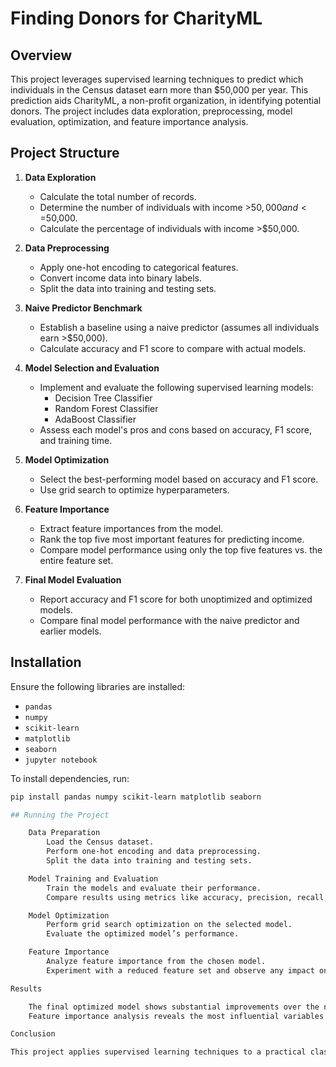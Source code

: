 # Finding Donors for CharityML

## Overview
This project leverages supervised learning techniques to predict which individuals in the Census dataset earn more than $50,000 per year. This prediction aids CharityML, a non-profit organization, in identifying potential donors. The project includes data exploration, preprocessing, model evaluation, optimization, and feature importance analysis.

## Project Structure

1. **Data Exploration**
   - Calculate the total number of records.
   - Determine the number of individuals with income >$50,000 and <=$50,000.
   - Calculate the percentage of individuals with income >$50,000.

2. **Data Preprocessing**
   - Apply one-hot encoding to categorical features.
   - Convert income data into binary labels.
   - Split the data into training and testing sets.

3. **Naive Predictor Benchmark**
   - Establish a baseline using a naive predictor (assumes all individuals earn >$50,000).
   - Calculate accuracy and F1 score to compare with actual models.

4. **Model Selection and Evaluation**
   - Implement and evaluate the following supervised learning models:
     - Decision Tree Classifier
     - Random Forest Classifier
     - AdaBoost Classifier
   - Assess each model's pros and cons based on accuracy, F1 score, and training time.

5. **Model Optimization**
   - Select the best-performing model based on accuracy and F1 score.
   - Use grid search to optimize hyperparameters.

6. **Feature Importance**
   - Extract feature importances from the model.
   - Rank the top five most important features for predicting income.
   - Compare model performance using only the top five features vs. the entire feature set.

7. **Final Model Evaluation**
   - Report accuracy and F1 score for both unoptimized and optimized models.
   - Compare final model performance with the naive predictor and earlier models.

## Installation

Ensure the following libraries are installed:

- `pandas`
- `numpy`
- `scikit-learn`
- `matplotlib`
- `seaborn`
- `jupyter notebook`

To install dependencies, run:
```bash
pip install pandas numpy scikit-learn matplotlib seaborn

## Running the Project

    Data Preparation
        Load the Census dataset.
        Perform one-hot encoding and data preprocessing.
        Split the data into training and testing sets.

    Model Training and Evaluation
        Train the models and evaluate their performance.
        Compare results using metrics like accuracy, precision, recall, and F1 score.

    Model Optimization
        Perform grid search optimization on the selected model.
        Evaluate the optimized model’s performance.

    Feature Importance
        Analyze feature importance from the chosen model.
        Experiment with a reduced feature set and observe any impact on model performance.

Results

    The final optimized model shows substantial improvements over the naive predictor.
    Feature importance analysis reveals the most influential variables in income prediction.

Conclusion

This project applies supervised learning techniques to a practical classification task. By selecting and optimizing models, it achieves better predictive accuracy, making it an effective tool for identifying potential donors for CharityML.
